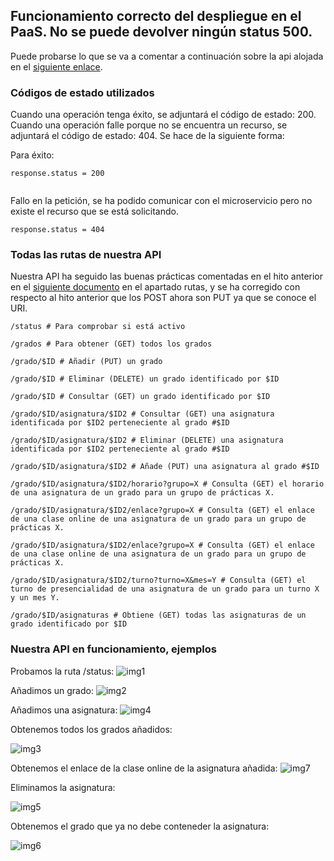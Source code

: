 ## Funcionamiento correcto del despliegue en el PaaS. No se puede devolver ningún status 500.
Puede probarse lo que se va a comentar a continuación sobre la api alojada en el [siguiente enlace](https://whentoclass.herokuapp.com/).

### Códigos de estado utilizados
Cuando una operación tenga éxito, se adjuntará el código de estado: 200.
Cuando una operación falle porque no se encuentra un recurso, se adjuntará el código de estado: 404.
Se hace de la siguiente forma:

Para éxito:
```
response.status = 200
                        
```
Fallo en la petición, se ha podido comunicar con el microservicio pero no existe el recurso que se está solicitando.
```
response.status = 404
```
### Todas las rutas de nuestra API
Nuestra API ha seguido las buenas prácticas comentadas en el hito anterior en el [siguiente documento](https://github.com/antoniocuadros/WhenToClass/blob/master/docs/microservicios/rub2.md#rutas) en el apartado rutas, y se ha corregido con respecto al hito anterior que los POST ahora son PUT ya que se conoce el URI.

```
/status # Para comprobar si está activo
```

```
/grados # Para obtener (GET) todos los grados
```

```
/grado/$ID # Añadir (PUT) un grado
```

```
/grado/$ID # Eliminar (DELETE) un grado identificado por $ID
```

```
/grado/$ID # Consultar (GET) un grado identificado por $ID
```

```
/grado/$ID/asignatura/$ID2 # Consultar (GET) una asignatura identificada por $ID2 perteneciente al grado #$ID
```

```
/grado/$ID/asignatura/$ID2 # Eliminar (DELETE) una asignatura identificada por $ID2 perteneciente al grado #$ID
```

```
/grado/$ID/asignatura/$ID2 # Añade (PUT) una asignatura al grado #$ID
```

```
/grado/$ID/asignatura/$ID2/horario?grupo=X # Consulta (GET) el horario de una asignatura de un grado para un grupo de prácticas X.
```

```
/grado/$ID/asignatura/$ID2/enlace?grupo=X # Consulta (GET) el enlace de una clase online de una asignatura de un grado para un grupo de prácticas X.
```

```
/grado/$ID/asignatura/$ID2/enlace?grupo=X # Consulta (GET) el enlace de una clase online de una asignatura de un grado para un grupo de prácticas X.
```

```
/grado/$ID/asignatura/$ID2/turno?turno=X&mes=Y # Consulta (GET) el turno de presencialidad de una asignatura de un grado para un turno X y un mes Y.
```

```
/grado/$ID/asignaturas # Obtiene (GET) todas las asignaturas de un grado identificado por $ID
```

### Nuestra API en funcionamiento, ejemplos

Probamos la ruta /status:
![img1](https://github.com/antoniocuadros/WhenToClass/blob/master/docs/paas/images/15.png)

Añadimos un grado:
![img2](https://github.com/antoniocuadros/WhenToClass/blob/master/docs/paas/images/16.png)

Añadimos una asignatura:
![img4](https://github.com/antoniocuadros/WhenToClass/blob/master/docs/paas/images/17.png)

Obtenemos todos los grados añadidos:

![img3](https://github.com/antoniocuadros/WhenToClass/blob/master/docs/paas/images/14.png)

Obtenemos el enlace de la clase online de la asignatura añadida:
![img7](https://github.com/antoniocuadros/WhenToClass/blob/master/docs/paas/images/20.png)

Eliminamos la asignatura:

![img5](https://github.com/antoniocuadros/WhenToClass/blob/master/docs/paas/images/18.png)

Obtenemos el grado que ya no debe conteneder la asignatura:

![img6](https://github.com/antoniocuadros/WhenToClass/blob/master/docs/paas/images/19.png)